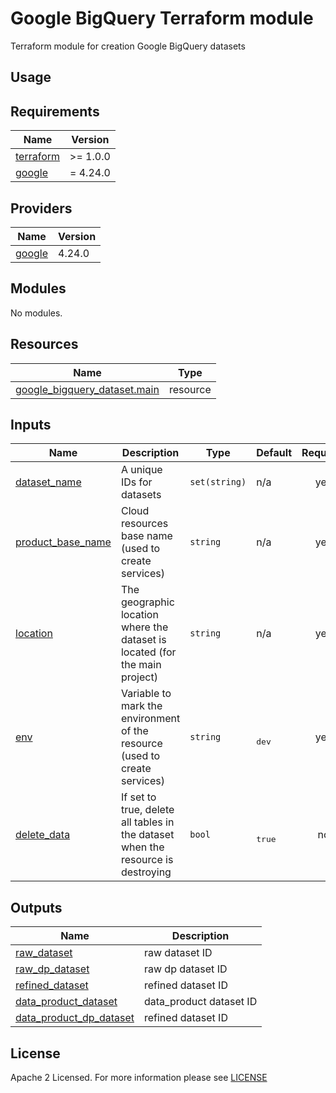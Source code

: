 # Google BigQuery Terraform module
Terraform module for creation Google BigQuery datasets

## Usage

<!-- BEGIN_TF_DOCS -->
## Requirements
| Name                                                                      | Version  |
| ------------------------------------------------------------------------- | -------- |
| <a name="requirement_terraform"></a> [terraform](#requirement\_terraform) | >= 1.0.0 |
| <a name="requirement_google"></a> [google](#requirement\_google)          | = 4.24.0 |

## Providers
| Name                                                       | Version |
| ---------------------------------------------------------- | ------- |
| <a name="provider_google"></a> [google](#provider\_google) | 4.24.0  |

## Modules
No modules.

## Resources
| Name                                                                                                                            | Type     |
| ------------------------------------------------------------------------------------------------------------------------------- | -------- |
| [google_bigquery_dataset.main](https://registry.terraform.io/providers/hashicorp/google/latest/docs/resources/bigquery_dataset) | resource |

## Inputs
| Name                                                                                      | Description                                                                      | Type          | Default             | Required |
| ----------------------------------------------------------------------------------------- | -------------------------------------------------------------------------------- | ------------- | ------------------- | :------: |
| <a name="input_dataset_name"></a> [dataset\_name](#input\_dataset\_name)                  | A unique IDs for datasets                                                        | `set(string)` | n/a                 |   yes    |
| <a name="input_product_base_name"></a> [product\_base\_name](#input\_product\_base\_name) | Cloud resources base name (used to create services)                              | `string`      | n/a                 |   yes    |
| <a name="input_location"></a> [location](#input\_location)                                | The geographic location where the dataset is located (for the main project)      | `string`      | n/a                 |   yes    |
| <a name="input_env"></a> [env](#input\_env)                                               | Variable to mark the environment of the resource (used to create services)       | `string`      | <pre><br>dev</pre>  |   yes    |
| <a name="input_delete_data"></a> [delete\_data](#input\_delete\_data)                     | If set to true, delete all tables in the dataset when the resource is destroying | `bool`        | <pre><br>true</pre> |    no    |

## Outputs
| Name                                                                                                            | Description             |
| --------------------------------------------------------------------------------------------------------------- | ----------------------- |
| <a name="output_raw_dataset"></a> [raw\_dataset](#output\_raw\_dataset)                                         | raw dataset ID          |
| <a name="output_raw_dp_dataset"></a> [raw\_dp\_dataset](#output\_raw\_dp\_dataset)                              | raw dp dataset ID       |
| <a name="output_refined_dataset"></a> [refined\_dataset](#output\_refined\_dataset)                             | refined dataset ID      |
| <a name="output_data_product_dataset"></a> [data\_product\_dataset](#output\_data\_product\_dataset)            | data_product dataset ID |
| <a name="output_data_product_dp_dataset"></a> [data\_product\_dp\_dataset](#output\_data\_product\_dp\_dataset) | refined dataset ID      |

<!-- END_TF_DOCS -->

## License
Apache 2 Licensed. For more information please see [LICENSE](https://github.com/data-platform-hq/terraform-google-bigquery/blob/main/LICENSE)
